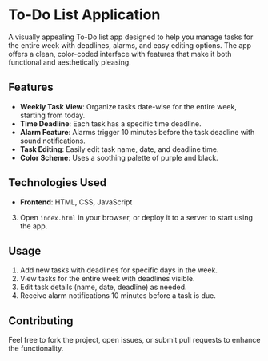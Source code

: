 

# To-Do List Application

A visually appealing To-Do list app designed to help you manage tasks for the entire week with deadlines, alarms, and easy editing options. The app offers a clean, color-coded interface with features that make it both functional and aesthetically pleasing.

## Features
- **Weekly Task View**: Organize tasks date-wise for the entire week, starting from today.
- **Time Deadline**: Each task has a specific time deadline.
- **Alarm Feature**: Alarms trigger 10 minutes before the task deadline with sound notifications.
- **Task Editing**: Easily edit task name, date, and deadline time.
- **Color Scheme**: Uses a soothing palette of purple and black.

## Technologies Used
- **Frontend**: HTML, CSS, JavaScript


3. Open `index.html` in your browser, or deploy it to a server to start using the app.

## Usage
1. Add new tasks with deadlines for specific days in the week.
2. View tasks for the entire week with deadlines visible.
3. Edit task details (name, date, deadline) as needed.
4. Receive alarm notifications 10 minutes before a task is due.

## Contributing
Feel free to fork the project, open issues, or submit pull requests to enhance the functionality.

